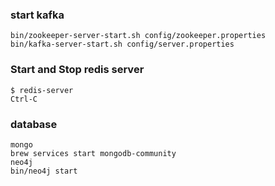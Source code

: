 ### start kafka
```
bin/zookeeper-server-start.sh config/zookeeper.properties
bin/kafka-server-start.sh config/server.properties
```

### Start and Stop redis server
```
$ redis-server
Ctrl-C
```

### database
```
mongo
brew services start mongodb-community
neo4j
bin/neo4j start 
```

